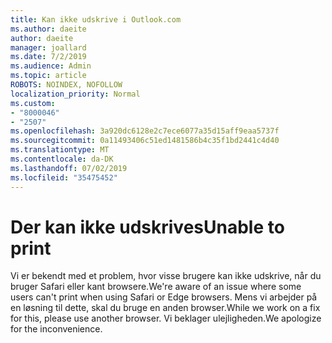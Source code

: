 ```yaml
---
title: Kan ikke udskrive i Outlook.com
ms.author: daeite
author: daeite
manager: joallard
ms.date: 7/2/2019
ms.audience: Admin
ms.topic: article
ROBOTS: NOINDEX, NOFOLLOW
localization_priority: Normal
ms.custom:
- "8000046"
- "2507"
ms.openlocfilehash: 3a920dc6128e2c7ece6077a35d15aff9eaa5737f
ms.sourcegitcommit: 0a11493406c51ed1481586b4c35f1bd2441c4d40
ms.translationtype: MT
ms.contentlocale: da-DK
ms.lasthandoff: 07/02/2019
ms.locfileid: "35475452"
---
```

# <a name="unable-to-print"></a><span data-ttu-id="5e08f-102">Der kan ikke udskrives</span><span class="sxs-lookup"><span data-stu-id="5e08f-102">Unable to print</span></span>

<span data-ttu-id="5e08f-103">Vi er bekendt med et problem, hvor visse brugere kan ikke udskrive, når du bruger Safari eller kant browsere.</span><span class="sxs-lookup"><span data-stu-id="5e08f-103">We're aware of an issue where some users can't print when using Safari or Edge browsers.</span></span> <span data-ttu-id="5e08f-104">Mens vi arbejder på en løsning til dette, skal du bruge en anden browser.</span><span class="sxs-lookup"><span data-stu-id="5e08f-104">While we work on a fix for this, please use another browser.</span></span> <span data-ttu-id="5e08f-105">Vi beklager ulejligheden.</span><span class="sxs-lookup"><span data-stu-id="5e08f-105">We apologize for the inconvenience.</span></span>